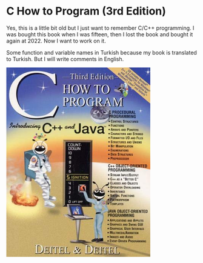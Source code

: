 # C How to Program (3rd Edition)

Yes, this is a little bit old but I just want to remember C/C++ programming.
I was bought this book when I was fifteen, then I lost the book and bought
it again at 2022. Now I want to work on it.

Some function and variable names in Turkish because my book is translated
to Turkish. But I will write comments in English.

<img src="./assets/deitel.jpeg" />
